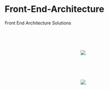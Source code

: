 # Front-End-Architecture
Front End Architecture Solutions

<br />
<br />
<br />

<p align="center" width="100%">
    <img src="https://i.ibb.co/sWrRn0h/Nextjs-React-Arhitecture-for-Cutom-Style-drawio.png">
</p>

<br />
<br />
<br />

<p align="center" width="100%">
    <img src="https://i.ibb.co/r0V3mqB/Untitled-Diagram.jpg">
</p>


<br />
<br />
<br />
